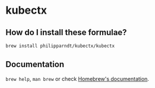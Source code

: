 # kubectx

## How do I install these formulae?

```bash
brew install philipparndt/kubectx/kubectx
```

## Documentation

`brew help`, `man brew` or check [Homebrew's documentation](https://docs.brew.sh).
